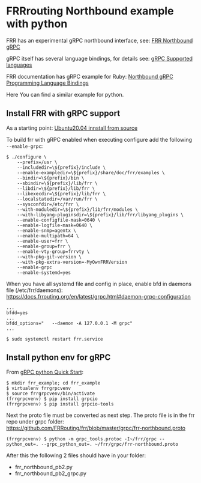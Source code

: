 FRRrouting Northbound example with python
=========================================

FRR has an experimental gRPC northbound interface, see:
[FRR Northbound gRPC](https://docs.frrouting.org/en/latest/grpc.html)

gRPC itself has several language bindings, for details see:
[gRPC Supported languages](https://grpc.io/docs/languages/)

FRR documentation has gRPC example for Ruby:
[Northbound gRPC Programming Language Bindings](http://docs.frrouting.org/projects/dev-guide/en/latest/grpc.html)

Here You can find a similar example for python.

Install FRR with gRPC support
-----------------------------

As a starting point:
[Ubuntu20.04 innstall from source](http://docs.frrouting.org/projects/dev-guide/en/latest/building-frr-for-ubuntu2004.html)

To build frr with gRPC enabled when executing configure
add the following ``--enable-grpc``:

    $ ./configure \
        --prefix=/usr \
        --includedir=\${prefix}/include \
        --enable-exampledir=\${prefix}/share/doc/frr/examples \
        --bindir=\${prefix}/bin \
        --sbindir=\${prefix}/lib/frr \
        --libdir=\${prefix}/lib/frr \
        --libexecdir=\${prefix}/lib/frr \
        --localstatedir=/var/run/frr \
        --sysconfdir=/etc/frr \
        --with-moduledir=\${prefix}/lib/frr/modules \
        --with-libyang-pluginsdir=\${prefix}/lib/frr/libyang_plugins \
        --enable-configfile-mask=0640 \
        --enable-logfile-mask=0640 \
        --enable-snmp=agentx \
        --enable-multipath=64 \
        --enable-user=frr \
        --enable-group=frr \
        --enable-vty-group=frrvty \
        --with-pkg-git-version \
        --with-pkg-extra-version=-MyOwnFRRVersion
        --enable-grpc
        --enable-systemd=yes

When you have all systemd file and config in place, 
enable bfd in daemons file (/etc/frr/daemons):
https://docs.frrouting.org/en/latest/grpc.html#daemon-grpc-configuration

    ...
    bfdd=yes
    ...
    bfdd_options="   --daemon -A 127.0.0.1 -M grpc" 
    ...

    $ sudo systemctl restart frr.service

Install python env for gRPC
---------------------------

From [gRPC python Quick Start](https://grpc.io/docs/languages/python/quickstart/):

    $ mkdir frr_example; cd frr_example
    $ virtualenv frrgrpcvenv
    $ source frrgrpcvenv/bin/activate
    (frrgrpcvenv) $ pip install grpcio
    (frrgrpcvenv) $ pip install grpcio-tools

Next the proto file must be converted as next step.
The proto file is in the frr repo under grpc folder:
https://github.com/FRRouting/frr/blob/master/grpc/frr-northbound.proto
 
    (frrgrpcvenv) $ python -m grpc_tools.protoc -I~/frr/grpc --python_out=. --grpc_python_out=. ~/frr/grpc/frr-northbound.proto

After this the following 2 files should have in your folder:
* frr_northbound_pb2.py
* frr_northbound_pb2_grpc.py
